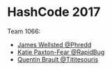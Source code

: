 # HashCode 2017
Team 1066:
- [James Wellsted @Phredd](https://twitter.com/Phredd_)
- [Katie Paxton-Fear @RapidBug](https://twitter.com/RapidBug)
- [Quentin Brault @Tititesouris](https://twitter.com/Tititesouris)